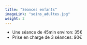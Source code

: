 ```yaml
---
title: "Séances enfants"
imageLink: "soins_adultes.jpg"
weight: 2
---
```


* Une séance de 45min environ: 35€
* Prise en charge de 3 séances: 90€
